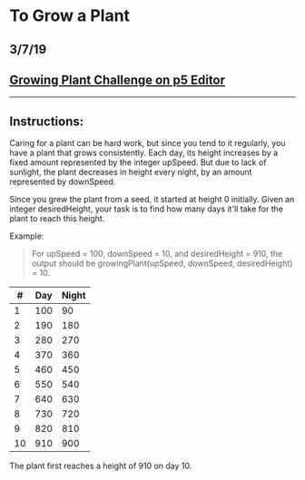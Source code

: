 # To Grow a Plant
3/7/19
---
## [Growing Plant Challenge on p5 Editor](https://editor.p5js.org/EthanThatOneKid/sketches/hQN8oVkvX)
---
## Instructions:
Caring for a plant can be hard work, but since you tend to it regularly, you have a plant that grows consistently. Each day, its height increases by a fixed amount represented by the integer upSpeed. But due to lack of sunlight, the plant decreases in height every night, by an amount represented by downSpeed.

Since you grew the plant from a seed, it started at height 0 initially. Given an integer desiredHeight, your task is to find how many days it'll take for the plant to reach this height.

Example:
> For upSpeed = 100, downSpeed = 10, and desiredHeight = 910, the output should be
growingPlant(upSpeed, downSpeed, desiredHeight) = 10.

|#|Day|Night|
|---|---|---|
|1|100|90|
|2|190|180|
|3|280|270|
|4|370|360|
|5|460|450|
|6|550|540|
|7|640|630|
|8|730|720|
|9|820|810|
|10|910|900|

The plant first reaches a height of 910 on day 10.
